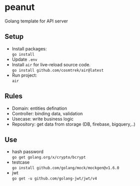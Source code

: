 # peanut
Golang template for API server

## Setup
- Install packages:\
`go install`
- Update `.env`
- Install `air` for live-reload source code.\
```go install github.com/cosmtrek/air@latest```
- Run project:\
`air`
## Rules
- Domain: entities defination
- Controller: binding data, validation
- Usecase: write business logic
- Repository: get data from storage (DB, firebase, bigquery,..)
## Use
- hash password\
```go get golang.org/x/crypto/bcrypt```
- testcase\
```go install github.com/golang/mock/mockgen@v1.6.0```
- jwt\
```go get -u github.com/golang-jwt/jwt/v4```